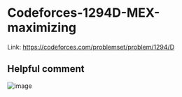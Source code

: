 # Codeforces-1294D-MEX-maximizing
Link: https://codeforces.com/problemset/problem/1294/D
## Helpful comment
![image](https://github.com/mgalang229/Codeforces-1294D-MEX-maximizing/assets/51401355/83f5bc93-df02-4283-8c66-ba8cd05ac32a)
